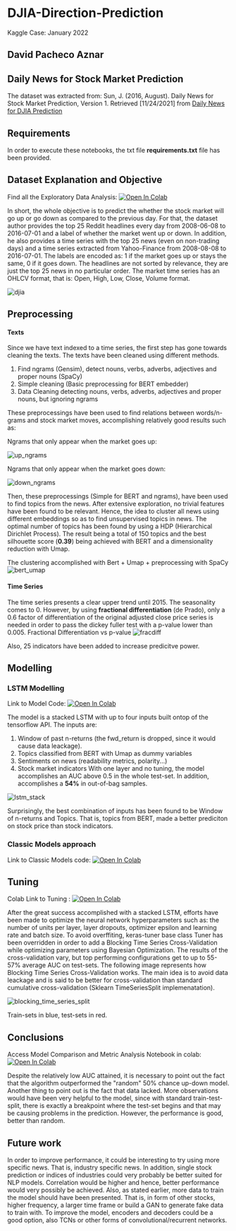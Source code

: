 # DJIA-Direction-Prediction

Kaggle Case: January 2022

## David Pacheco Aznar

## Daily News for Stock Market Prediction
The dataset was extracted from:
Sun, J. (2016, August). Daily News for Stock Market Prediction, Version 1. Retrieved [11/24/2021] from [Daily News for DJIA Prediction](https://www.kaggle.com/aaron7sun/stocknews)

## Requirements
In order to execute these notebooks, the txt file **requirements.txt** file has been provided.

## Dataset Explanation and Objective
Find all the Exploratory Data Analysis: 
[![Open In Colab](https://colab.research.google.com/assets/colab-badge.svg)](https://colab.research.google.com/drive/1ZSGhf5dmb8uKFYgSmhCaaNStj_qXQnuP?usp=sharing)

In short, the whole objective is to predict the whether the stock market will go up or go down as compared to the previous day. For that, the dataset author provides the top 25 Reddit headlines every day from 2008-06-08 to 2016-07-01 and a label of whether the market went up or down. In addition, he also provides a time series with the top 25 news (even on non-trading days) and a time series extracted from Yahoo-Finance from 2008-08-08 to 2016-07-01.
The labels are encoded as: 1 if the market goes up or stays the same, 0 if it goes down. The headlines are not sorted by relevance, they are just the top 25 news in no particular order.
The market time series has an OHLCV format, that is: Open, High, Low, Close, Volume format.

![djia](https://user-images.githubusercontent.com/70665433/148307523-5ca9c275-4ca1-4226-ac1f-fe06642d9ffa.png)

## Preprocessing
#### Texts
Since we have text indexed to a time series, the first step has gone towards cleaning the texts. The texts have been cleaned using different methods. 
  1. Find ngrams (Gensim), detect nouns, verbs, adverbs, adjectives and proper nouns (SpaCy)
  2. Simple cleaning (Basic preprocessing for BERT embedder)
  3. Data Cleaning detecting nouns, verbs, adverbs, adjectives and proper nouns, but ignoring ngrams

These preprocessings have been used to find relations between words/n-grams and stock market moves, accomplishing relatively good results such as:

Ngrams that only appear when the market goes up:

![up_ngrams](https://user-images.githubusercontent.com/70665433/148307557-b147c520-d95b-49b8-8306-7ad7461cd59b.png)

Ngrams that only appear when the market goes down:

![down_ngrams](https://user-images.githubusercontent.com/70665433/148307568-a89bd96f-e116-4c18-a5e4-52a1a323f6ea.png)

Then, these preprocessings (Simple for BERT and ngrams), have been used to find topics from the news. After extensive exploration, no trivial features have been found to be relevant. Hence, the idea to cluster all news using different embeddings so as to find unsupervised topics in news. The optimal number of topics has been found by using a HDP (Hierarchical Dirichlet Process).
The result being a total of 150 topics and the best silhouette score (**0.39**) being achieved with BERT and a dimensionality reduction with Umap.

The clustering accomplished with Bert + Umap + preprocessing with SpaCy
![bert_umap](https://user-images.githubusercontent.com/70665433/148307631-5d203242-c9c7-4508-be68-cda76e24a237.png)

#### Time Series
The time series presents a clear upper trend until 2015. The seasonality comes to 0. However, by using **fractional differentiation** (de Prado), only a 0.6 factor of differentiation of the original adjusted close price series is needed in order to pass the dickey fuller test with a p-value lower than 0.005.
Fractional Differentiation vs p-value
![fracdiff](https://user-images.githubusercontent.com/70665433/148307582-533df726-4643-476c-a055-3fbc15725c9d.png)

Also, 25 indicators have been added to increase predicitve power.

## Modelling
### LSTM Modelling
Link to Model Code:
[![Open In Colab](https://colab.research.google.com/assets/colab-badge.svg)](https://colab.research.google.com/drive/18s0oAwiHupkfJhUzqIVYdWUrsZSZm2Dk?usp=sharing)

The model is a stacked LSTM with up to four inputs built ontop of the tensorflow API.
The inputs are:
  1. Window of past n-returns (the fwd_return is dropped, since it would cause data leackage).
  2. Topics classified from BERT with Umap as dummy variables
  3. Sentiments on news (readability metrics, polarity...)
  4. Stock market indicators
With one layer and no tuning, the model accomplishes an AUC above 0.5 in the whole test-set. In addition, accomplishes a **54%** in out-of-bag samples.

![lstm_stack](https://user-images.githubusercontent.com/70665433/148307779-0d98d5ff-259b-400a-bf66-c73604dd5614.png)

Surprisingly, the best combination of inputs has been found to be Window of n-returns and Topics. That is, topics from BERT, made a better prediciton on stock price than stock indicators.

### Classic Models approach
Link to Classic Models code:
[![Open In Colab](https://colab.research.google.com/assets/colab-badge.svg)](https://colab.research.google.com/drive/19RwtJIp1XLp1teisv-yfBdT9Vlx5QeqG?usp=sharing)



## Tuning
Colab Link to Tuning :
[![Open In Colab](https://colab.research.google.com/assets/colab-badge.svg)](https://colab.research.google.com/drive/1lGf5cSIHqEAOur8kYxPhLLa0ERis9ESP?usp=sharing)

After the great success accomplished with a stacked LSTM, efforts have been made to optimize the neural network hyperparameters such as: the number of units per layer, layer dropouts, optimizer epsilon and learning rate and batch size. To avoid overffiting, keras-tuner base class Tuner has been overridden in order to add a Blocking Time Series Cross-Validation while optimizing parameters using Bayesian Optimization.
The results of the cross-validation vary, but top performing configurations get to up to 55-57% average AUC on test-sets. 
The following image represents how Blocking Time Series Cross-Validation works. The main idea is to avoid data leackage and is said to be better for cross-validation than standard cumulative cross-validation (Sklearn TimeSeriesSplit implemenatation).

![blocking_time_series_split](https://user-images.githubusercontent.com/70665433/148366364-7f71773b-f613-498d-864c-7004d86c32e5.png)

Train-sets in blue, test-sets in red.

## Conclusions
Access Model Comparison and Metric Analysis Notebook in colab:
[![Open In Colab](https://colab.research.google.com/assets/colab-badge.svg)](https://colab.research.google.com/drive/1_InNf404L16d-H-e7M4mUOEQvL2-WlzC?usp=sharing)

Despite the relatively low AUC attained, it is necessary to point out the fact that the algorithm outperformed the "random" 50% chance up-down model. Another thing to point out is the fact that data lacked. More observations would have been very helpful to the model, since with standard train-test-split, there is exactly a breakpoint where the test-set begins and that may be causing problems in the prediction. However, the performance is good, better than random.

## Future work
In order to improve performance, it could be interesting to try using more specific news. That is, industry specific news. In addition, single stock prediction or indices of industries could very probably be better suited for NLP models. Correlation would be higher and hence, better performance would very possibly be achieved. Also, as stated earlier, more data to train the model should have been presented. That is, in form of other stocks, higher frequency, a larger time frame or build a GAN to generate fake data to train with.
To improve the model, encoders and decoders could be a good option, also TCNs or other forms of convolutional/recurrent networks.
